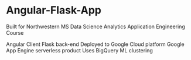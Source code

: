 # Angular-Flask-App

Built for Northwestern MS Data Science Analytics Application Engineering Course

Angular Client
Flask back-end
Deployed to Google Cloud platform Google App Engine serverless product
Uses BigQuery ML clustering
